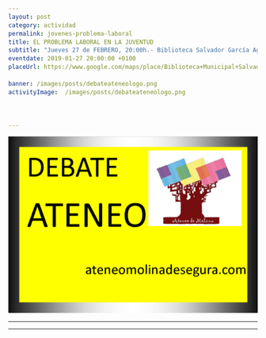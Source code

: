 ```yaml
---
layout: post
category: actividad
permalink: jovenes-problema-laboral
title: EL PROBLEMA LABORAL EN LA JUVENTUD
subtitle: "Jueves 27 de FEBRERO, 20:00h.- Biblioteca Salvador García Aguilar"
eventdate: 2019-01-27 20:00:00 +0100
placeUrl: https://www.google.com/maps/place/Biblioteca+Municipal+Salvador+Garc%C3%ADa+Aguilar/@38.0580143,-1.2068741,17z/data=!3m1!4b1!4m5!3m4!1s0xd638752df5e7703:0x7bb1faa78306d56b!8m2!3d38.0580143!4d-1.2046854

banner: /images/posts/debateateneologo.png
activityImage:  /images/posts/debateateneologo.png


   
---
```


![cartel](/images/posts/debateateneologo.png)  

***


***

